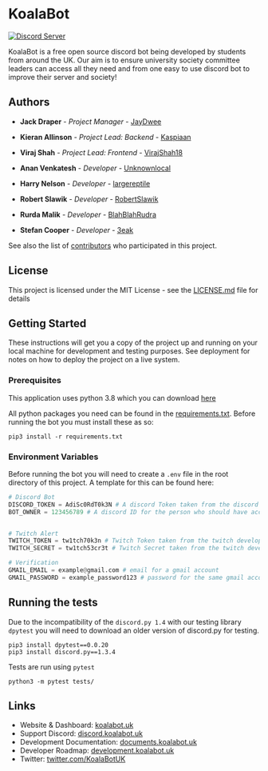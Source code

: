 # KoalaBot
[![Discord Server](https://img.shields.io/discord/523301176309972993.svg?label=Support_Discord)](https://discord.gg/5etEjVd)

KoalaBot is a free open source discord bot being developed by students from around the UK. 
Our aim is to ensure university society committee leaders can access all they need and from one easy to use discord bot 
to improve their server and society! 

## Authors

* **Jack Draper** - *Project Manager* - [JayDwee](https://github.com/JayDwee)
* **Kieran Allinson** - *Project Lead: Backend* - [Kaspiaan](https://github.com/Kaspiaan)
* **Viraj Shah** - *Project Lead: Frontend* - [VirajShah18](https://github.com/VirajShah18)


* **Anan Venkatesh** - *Developer* - [Unknownlocal](https://github.com/Unknownlocal)
* **Harry Nelson** - *Developer* - [largereptile](https://github.com/largereptile)
* **Robert Slawik** - *Developer* - [RobertSlawik](https://github.com/RobertSlawik)
* **Rurda Malik** - *Developer* - [BlahBlahRudra](https://github.com/BlahBlahRudra)
* **Stefan Cooper** - *Developer* - [3eak](https://github.com/3eak)

See also the list of [contributors](https://github.com/KoalaBotUK/KoalaBot/graphs/contributors) who participated in this project.

## License

This project is licensed under the MIT License - see the [LICENSE.md](LICENSE.md) file for details

## Getting Started

These instructions will get you a copy of the project up and running on your local machine for development and testing purposes. See deployment for notes on how to deploy the project on a live system.

### Prerequisites

This application uses python 3.8 which you can download [here](https://www.python.org/downloads/)

All python packages you need can be found in the [requirements.txt](requirements.txt).
Before running the bot you must install these as so:

```
pip3 install -r requirements.txt
``` 


### Environment Variables

Before running the bot you will need to create a `.env` file in the root directory of this project. A template for this can be found here:

```python
# Discord Bot
DISCORD_TOKEN = AdiSc0RdT0k3N # A discord Token taken from the discord developers portal 
BOT_OWNER = 123456789 # A discord ID for the person who should have access to owner commands


# Twitch Alert
TWITCH_TOKEN = tw1tch70k3n # Twitch Token taken from the twitch developers portal
TWITCH_SECRET = tw1tch53cr3t # Twitch Secret taken from the twitch developers portal

# Verification
GMAIL_EMAIL = example@gmail.com # email for a gmail account
GMAIL_PASSWORD = example_password123 # password for the same gmail account
```

## Running the tests

Due to the incompatibility of the `discord.py 1.4` with our testing library `dpytest` you will need to download an
older version of discord.py for testing.
```
pip3 install dpytest==0.0.20
pip3 install discord.py==1.3.4
```

Tests are run using `pytest`
```
python3 -m pytest tests/
```

## Links
* Website & Dashboard: [koalabot.uk](http://koalabot.uk)
* Support Discord: [discord.koalabot.uk](http://discord.koalabot.uk)
* Development Documentation: [documents.koalabot.uk](http://documents.koalabot.uk)
* Developer Roadmap: [development.koalabot.uk](http://development.koalabot.uk)
* Twitter: [twitter.com/KoalaBotUK](https://twitter.com/KoalaBotUK)